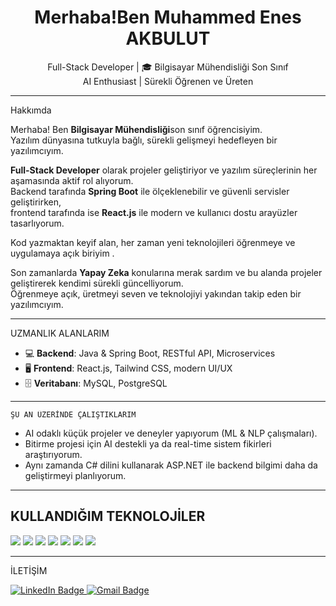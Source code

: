 <h1 align="center"> Merhaba!Ben Muhammed Enes AKBULUT </h1>

<p align="center">
   Full-Stack Developer | 🎓 Bilgisayar Mühendisliği Son Sınıf <br>
   AI Enthusiast |  Sürekli Öğrenen ve Üreten
</p>

---

 Hakkımda

Merhaba! Ben **Bilgisayar Mühendisliği**son sınıf öğrencisiyim.  
Yazılım dünyasına tutkuyla bağlı, sürekli gelişmeyi hedefleyen bir yazılımcıyım.

**Full-Stack Developer** olarak projeler geliştiriyor ve yazılım süreçlerinin her aşamasında aktif rol alıyorum.  
Backend tarafında **Spring Boot** ile ölçeklenebilir ve güvenli servisler geliştirirken,  
frontend tarafında ise **React.js** ile modern ve kullanıcı dostu arayüzler tasarlıyorum.

Kod yazmaktan keyif alan, her zaman yeni teknolojileri öğrenmeye ve uygulamaya açık biriyim .


Son zamanlarda **Yapay Zeka** konularına merak sardım ve bu alanda projeler geliştirerek kendimi sürekli güncelliyorum.  
Öğrenmeye açık, üretmeyi seven ve teknolojiyi yakından takip eden bir yazılımcıyım. 

---

 UZMANLIK ALANLARIM
- 💻 **Backend**: Java & Spring Boot, RESTful API, Microservices  
- 🖥️ **Frontend**: React.js, Tailwind CSS, modern UI/UX  
- 🗄️ **Veritabanı**: MySQL, PostgreSQL

---

    ŞU AN ÜZERİNDE ÇALIŞTIKLARIM
-  AI odaklı küçük projeler ve deneyler yapıyorum (ML & NLP çalışmaları).
-  Bitirme projesi için AI destekli ya da real-time sistem fikirleri araştırıyorum.
-  Aynı zamanda C# dilini kullanarak ASP.NET ile backend bilgimi daha da geliştirmeyi planlıyorum.

---

##  KULLANDIĞIM TEKNOLOJİLER
<img src="https://img.shields.io/badge/Java-ED8B00?style=for-the-badge&logo=java&logoColor=white"/> 
<img src="https://img.shields.io/badge/SpringBoot-6DB33F?style=for-the-badge&logo=springboot&logoColor=white"/> 
<img src="https://img.shields.io/badge/React-20232A?style=for-the-badge&logo=react&logoColor=61DAFB"/>
<img src="https://img.shields.io/badge/TailwindCSS-06B6D4?style=for-the-badge&logo=tailwindcss&logoColor=white"/>
<img src="https://img.shields.io/badge/Python-3776AB?style=for-the-badge&logo=python&logoColor=white"/>
<img src="https://img.shields.io/badge/MySQL-4479A1?style=for-the-badge&logo=mysql&logoColor=white"/>
<img src="https://img.shields.io/badge/PostgreSQL-336791?style=for-the-badge&logo=postgresql&logoColor=white"/>


---

 İLETİŞİM
<p align="left">
  <a href="https://www.linkedin.com/in/enes-akbulut/" target="_blank">
    <img src="https://img.shields.io/badge/LinkedIn-%230077B5?style=for-the-badge&logo=linkedin&logoColor=white" alt="LinkedIn Badge"/>
  </a>
  <a href="mailto:akbltenes638@gmail.com">
    <img src="https://img.shields.io/badge/Gmail-D14836?style=for-the-badge&logo=gmail&logoColor=white" alt="Gmail Badge"/>
  </a>
</p>



